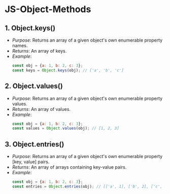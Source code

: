 # JS-Object-Methods
## 1. Object.keys()
- *Purpose*: Returns an array of a given object's own enumerable property names.
- *Returns*: An array of keys.
- *Example*:
    ```js
    const obj = {a: 1, b: 2, c: 3};
    const keys = Object.keys(obj); // ['a', 'b', 'c']
    ```

## 2. Object.values()
- *Purpose*: Returns an array of a given object's own enumerable property values.
- *Returns*: An array of values.
- *Example*:
    ```js
    const obj = {a: 1, b: 2, c: 3};
    const values = Object.values(obj); // [1, 2, 3]
    ```
## 3. Object.entries()
- *Purpose*: Returns an array of a given object's own enumerable property [key, value] pairs.
- *Returns*: An array of arrays containing key-value pairs.
- *Example*:
    ```js
    const obj = {a: 1, b: 2, c: 3};
    const entries = Object.entries(obj); // [['a', 1], ['b', 2], ['c', 3]]
    ```
